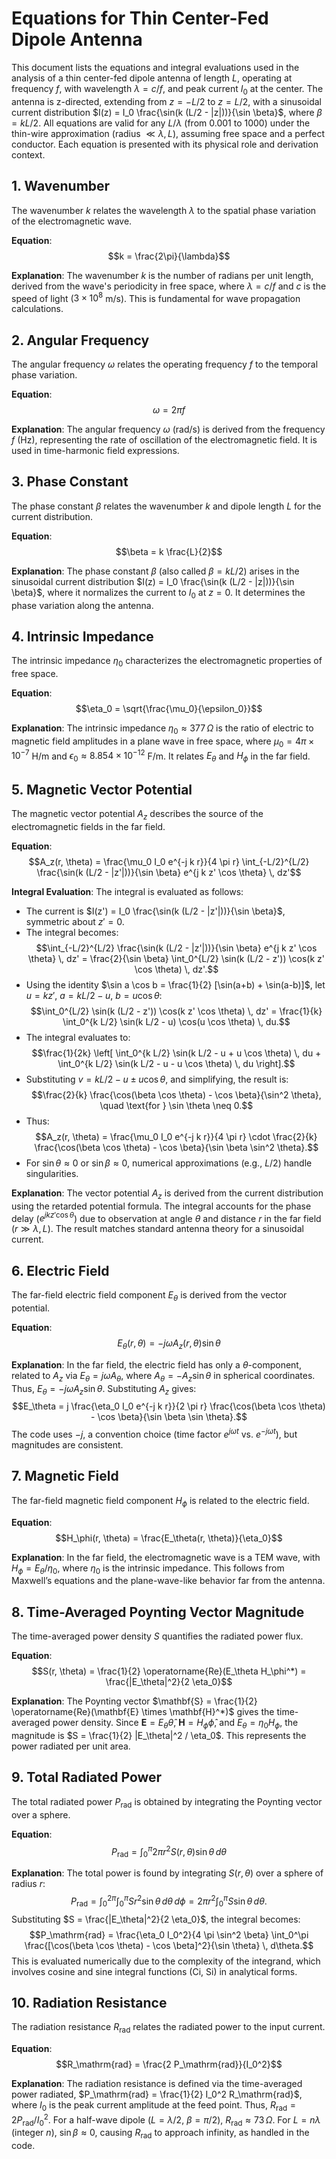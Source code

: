 # Equations for Thin Center-Fed Dipole Antenna

This document lists the equations and integral evaluations used in the analysis of a thin center-fed dipole antenna of length $L$, operating at frequency $f$, with wavelength $\lambda = c/f$, and peak current $I_0$ at the center. The antenna is z-directed, extending from $z = -L/2$ to $z = L/2$, with a sinusoidal current distribution $I(z) = I_0 \frac{\sin(k (L/2 - |z|))}{\sin \beta}$, where $\beta = k L / 2$. All equations are valid for any $L/\lambda$ (from 0.001 to 1000) under the thin-wire approximation (radius $\ll \lambda, L$), assuming free space and a perfect conductor. Each equation is presented with its physical role and derivation context.

## 1. Wavenumber
The wavenumber $k$ relates the wavelength $\lambda$ to the spatial phase variation of the electromagnetic wave.

**Equation**: $$k = \frac{2\pi}{\lambda}$$

**Explanation**: The wavenumber $k$ is the number of radians per unit length, derived from the wave's periodicity in free space, where $\lambda = c/f$ and $c$ is the speed of light ($3 \times 10^8$ m/s). This is fundamental for wave propagation calculations.

## 2. Angular Frequency
The angular frequency $\omega$ relates the operating frequency $f$ to the temporal phase variation.

**Equation**: $$\omega = 2\pi f$$

**Explanation**: The angular frequency $\omega$ (rad/s) is derived from the frequency $f$ (Hz), representing the rate of oscillation of the electromagnetic field. It is used in time-harmonic field expressions.

## 3. Phase Constant
The phase constant $\beta$ relates the wavenumber $k$ and dipole length $L$ for the current distribution.

**Equation**: $$\beta = k \frac{L}{2}$$

**Explanation**: The phase constant $\beta$ (also called $\beta = k L / 2$) arises in the sinusoidal current distribution $I(z) = I_0 \frac{\sin(k (L/2 - |z|))}{\sin \beta}$, where it normalizes the current to $I_0$ at $z = 0$. It determines the phase variation along the antenna.

## 4. Intrinsic Impedance
The intrinsic impedance $\eta_0$ characterizes the electromagnetic properties of free space.

**Equation**: $$\eta_0 = \sqrt{\frac{\mu_0}{\epsilon_0}}$$

**Explanation**: The intrinsic impedance $\eta_0 \approx 377 \, \Omega$ is the ratio of electric to magnetic field amplitudes in a plane wave in free space, where $\mu_0 = 4\pi \times 10^{-7}$ H/m and $\epsilon_0 \approx 8.854 \times 10^{-12}$ F/m. It relates $E_\theta$ and $H_\phi$ in the far field.

## 5. Magnetic Vector Potential
The magnetic vector potential $A_z$ describes the source of the electromagnetic fields in the far field.

**Equation**: $$A_z(r, \theta) = \frac{\mu_0 I_0 e^{-j k r}}{4 \pi r} \int_{-L/2}^{L/2} \frac{\sin(k (L/2 - |z'|))}{\sin \beta} e^{j k z' \cos \theta} \, dz'$$

**Integral Evaluation**: The integral is evaluated as follows:
- The current is $I(z') = I_0 \frac{\sin(k (L/2 - |z'|))}{\sin \beta}$, symmetric about $z' = 0$.
- The integral becomes:
  $$\int_{-L/2}^{L/2} \frac{\sin(k (L/2 - |z'|))}{\sin \beta} e^{j k z' \cos \theta} \, dz' = \frac{2}{\sin \beta} \int_0^{L/2} \sin(k (L/2 - z')) \cos(k z' \cos \theta) \, dz'.$$
- Using the identity $\sin a \cos b = \frac{1}{2} [\sin(a+b) + \sin(a-b)]$, let $u = k z'$, $a = k L/2 - u$, $b = u \cos \theta$:
  $$\int_0^{L/2} \sin(k (L/2 - z')) \cos(k z' \cos \theta) \, dz' = \frac{1}{k} \int_0^{k L/2} \sin(k L/2 - u) \cos(u \cos \theta) \, du.$$
- The integral evaluates to:
  $$\frac{1}{2k} \left[ \int_0^{k L/2} \sin(k L/2 - u + u \cos \theta) \, du + \int_0^{k L/2} \sin(k L/2 - u - u \cos \theta) \, du \right].$$
- Substituting $v = k L/2 - u \pm u \cos \theta$, and simplifying, the result is:
  $$\frac{2}{k} \frac{\cos(\beta \cos \theta) - \cos \beta}{\sin^2 \theta}, \quad \text{for } \sin \theta \neq 0.$$
- Thus:
  $$A_z(r, \theta) = \frac{\mu_0 I_0 e^{-j k r}}{4 \pi r} \cdot \frac{2}{k} \frac{\cos(\beta \cos \theta) - \cos \beta}{\sin \beta \sin^2 \theta}.$$
- For $\sin \theta \approx 0$ or $\sin \beta \approx 0$, numerical approximations (e.g., $L/2$) handle singularities.

**Explanation**: The vector potential $A_z$ is derived from the current distribution using the retarded potential formula. The integral accounts for the phase delay ($e^{j k z' \cos \theta}$) due to observation at angle $\theta$ and distance $r$ in the far field ($r \gg \lambda, L$). The result matches standard antenna theory for a sinusoidal current.

## 6. Electric Field
The far-field electric field component $E_\theta$ is derived from the vector potential.

**Equation**: $$E_\theta(r, \theta) = -j \omega A_z(r, \theta) \sin \theta$$

**Explanation**: In the far field, the electric field has only a $\theta$-component, related to $A_z$ via $E_\theta = j \omega A_\theta$, where $A_\theta = -A_z \sin \theta$ in spherical coordinates. Thus, $E_\theta = -j \omega A_z \sin \theta$. Substituting $A_z$ gives:
$$E_\theta = j \frac{\eta_0 I_0 e^{-j k r}}{2 \pi r} \frac{\cos(\beta \cos \theta) - \cos \beta}{\sin \beta \sin \theta}.$$
The code uses $-j$, a convention choice (time factor $e^{j \omega t}$ vs. $e^{-j \omega t}$), but magnitudes are consistent.

## 7. Magnetic Field
The far-field magnetic field component $H_\phi$ is related to the electric field.

**Equation**: $$H_\phi(r, \theta) = \frac{E_\theta(r, \theta)}{\eta_0}$$

**Explanation**: In the far field, the electromagnetic wave is a TEM wave, with $H_\phi = E_\theta / \eta_0$, where $\eta_0$ is the intrinsic impedance. This follows from Maxwell’s equations and the plane-wave-like behavior far from the antenna.

## 8. Time-Averaged Poynting Vector Magnitude
The time-averaged power density $S$ quantifies the radiated power flux.

**Equation**: $$S(r, \theta) = \frac{1}{2} \operatorname{Re}(E_\theta H_\phi^*) = \frac{|E_\theta|^2}{2 \eta_0}$$

**Explanation**: The Poynting vector $\mathbf{S} = \frac{1}{2} \operatorname{Re}(\mathbf{E} \times \mathbf{H}^*)$ gives the time-averaged power density. Since $\mathbf{E} = E_\theta \hat{\theta}$, $\mathbf{H} = H_\phi \hat{\phi}$, and $E_\theta = \eta_0 H_\phi$, the magnitude is $S = \frac{1}{2} |E_\theta|^2 / \eta_0$. This represents the power radiated per unit area.

## 9. Total Radiated Power
The total radiated power $P_\mathrm{rad}$ is obtained by integrating the Poynting vector over a sphere.

**Equation**: $$P_\mathrm{rad} = \int_0^\pi 2 \pi r^2 S(r, \theta) \sin \theta \, d\theta$$

**Explanation**: The total power is found by integrating $S(r, \theta)$ over a sphere of radius $r$:
$$P_\mathrm{rad} = \int_0^{2\pi} \int_0^\pi S r^2 \sin \theta \, d\theta \, d\phi = 2\pi r^2 \int_0^\pi S \sin \theta \, d\theta.$$
Substituting $S = \frac{|E_\theta|^2}{2 \eta_0}$, the integral becomes:
$$P_\mathrm{rad} = \frac{\eta_0 I_0^2}{4 \pi \sin^2 \beta} \int_0^\pi \frac{[\cos(\beta \cos \theta) - \cos \beta]^2}{\sin \theta} \, d\theta.$$
This is evaluated numerically due to the complexity of the integrand, which involves cosine and sine integral functions (Ci, Si) in analytical forms.

## 10. Radiation Resistance
The radiation resistance $R_\mathrm{rad}$ relates the radiated power to the input current.

**Equation**: $$R_\mathrm{rad} = \frac{2 P_\mathrm{rad}}{I_0^2}$$

**Explanation**: The radiation resistance is defined via the time-averaged power radiated, $P_\mathrm{rad} = \frac{1}{2} I_0^2 R_\mathrm{rad}$, where $I_0$ is the peak current amplitude at the feed point. Thus, $R_\mathrm{rad} = 2 P_\mathrm{rad} / I_0^2$. For a half-wave dipole ($L = \lambda/2$, $\beta = \pi/2$), $R_\mathrm{rad} \approx 73 \, \Omega$. For $L = n\lambda$ (integer $n$), $\sin \beta \approx 0$, causing $R_\mathrm{rad}$ to approach infinity, as handled in the code.
